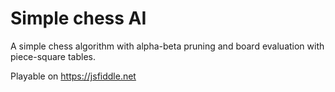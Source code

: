 # Simple chess AI

A simple chess algorithm with alpha-beta pruning and board evaluation with piece-square tables.

Playable on https://jsfiddle.net
